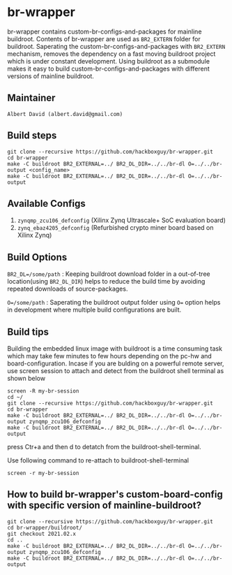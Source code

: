 # br-wrapper

br-wrapper contains custom-br-configs-and-packages for mainline buildroot. Contents of br-wrapper are used as ```BR2_EXTERN``` folder for buildroot. Saperating the custom-br-configs-and-packages with ```BR2_EXTERN``` mechanism, removes the dependency on a fast moving buildroot project which is under constant development.
Using buildroot as a submodule makes it easy to build custom-br-configs-and-packages with different versions of mainline buildroot.

## Maintainer
	Albert David (albert.david@gmail.com)

## Build steps
    git clone --recursive https://github.com/hackboxguy/br-wrapper.git
    cd br-wrapper
    make -C buildroot BR2_EXTERNAL=../ BR2_DL_DIR=../../br-dl O=../../br-output <config_name>
    make -C buildroot BR2_EXTERNAL=../ BR2_DL_DIR=../../br-dl O=../../br-output

## Available Configs
1. ```zynqmp_zcu106_defconfig``` (Xilinx Zynq Ultrascale+ SoC evaluation board)
2. ```zynq_ebaz4205_defconfig``` (Refurbished crypto miner board based on Xilinx Zynq)


## Build Options
```BR2_DL=/some/path``` : Keeping buildroot download folder in a out-of-tree location(using ```BR2_DL_DIR```) helps to reduce the build time by avoiding repeated downloads of source-packages.
    
```O=/some/path``` : Saperating the buildroot output folder using ```O=``` option helps in development where multiple build configurations are built.
    
## Build tips
Building the embedded linux image with buildroot is a time consuming task which may take few minutes to few hours depending on the pc-hw and board-configuration. Incase if you are bulding on a powerful remote server, use screen session to attach and detect from the buildroot shell terminal as shown below
        
    screen -R my-br-session
    cd ~/
    git clone --recursive https://github.com/hackboxguy/br-wrapper.git
    cd br-wrapper
    make -C buildroot BR2_EXTERNAL=../ BR2_DL_DIR=../../br-dl O=../../br-output zynqmp_zcu106_defconfig
    make -C buildroot BR2_EXTERNAL=../ BR2_DL_DIR=../../br-dl O=../../br-output
press Ctr+a and then d to detatch from the buildroot-shell-terminal.

Use following command to re-attach to  buildroot-shell-terminal

    screen -r my-br-session

## How to build br-wrapper's custom-board-config with specific version of mainline-buildroot?
    git clone --recursive https://github.com/hackboxguy/br-wrapper.git
    cd br-wrapper/buildroot/
    git checkout 2021.02.x
    cd ..
    make -C buildroot BR2_EXTERNAL=../ BR2_DL_DIR=../../br-dl O=../../br-output zynqmp_zcu106_defconfig
    make -C buildroot BR2_EXTERNAL=../ BR2_DL_DIR=../../br-dl O=../../br-output
